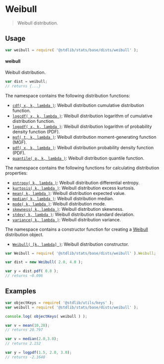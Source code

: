 <!--

@license Apache-2.0

Copyright (c) 2018 The Stdlib Authors.

Licensed under the Apache License, Version 2.0 (the "License");
you may not use this file except in compliance with the License.
You may obtain a copy of the License at

   http://www.apache.org/licenses/LICENSE-2.0

Unless required by applicable law or agreed to in writing, software
distributed under the License is distributed on an "AS IS" BASIS,
WITHOUT WARRANTIES OR CONDITIONS OF ANY KIND, either express or implied.
See the License for the specific language governing permissions and
limitations under the License.

-->

# Weibull

> Weibull distribution.

<section class="usage">

## Usage

```javascript
var weibull = require( '@stdlib/stats/base/dists/weibull' );
```

#### weibull

Weibull distribution.

```javascript
var dist = weibull;
// returns {...}
```

The namespace contains the following distribution functions:

<!-- <toc pattern="*+(cdf|pdf|mgf|quantile)*"> -->

<div class="namespace-toc">

-   <span class="signature">[`cdf( x, k, lambda )`][@stdlib/stats/base/dists/weibull/cdf]</span><span class="delimiter">: </span><span class="description">Weibull distribution cumulative distribution function.</span>
-   <span class="signature">[`logcdf( x, k, lambda )`][@stdlib/stats/base/dists/weibull/logcdf]</span><span class="delimiter">: </span><span class="description">Weibull distribution logarithm of cumulative distribution function.</span>
-   <span class="signature">[`logpdf( x, k, lambda )`][@stdlib/stats/base/dists/weibull/logpdf]</span><span class="delimiter">: </span><span class="description">Weibull distribution logarithm of probability density function (PDF).</span>
-   <span class="signature">[`mgf( t, k, lambda )`][@stdlib/stats/base/dists/weibull/mgf]</span><span class="delimiter">: </span><span class="description">Weibull distribution moment-generating function (MGF).</span>
-   <span class="signature">[`pdf( x, k, lambda )`][@stdlib/stats/base/dists/weibull/pdf]</span><span class="delimiter">: </span><span class="description">Weibull distribution probability density function (PDF).</span>
-   <span class="signature">[`quantile( p, k, lambda )`][@stdlib/stats/base/dists/weibull/quantile]</span><span class="delimiter">: </span><span class="description">Weibull distribution quantile function.</span>

</div>

<!-- </toc> -->

The namespace contains the following functions for calculating distribution properties:

<!-- <toc pattern="*+(entropy|kurtosis|mean|median|mode|skewness|stdev|variance)*"> -->

<div class="namespace-toc">

-   <span class="signature">[`entropy( k, lambda )`][@stdlib/stats/base/dists/weibull/entropy]</span><span class="delimiter">: </span><span class="description">Weibull distribution differential entropy.</span>
-   <span class="signature">[`kurtosis( k, lambda )`][@stdlib/stats/base/dists/weibull/kurtosis]</span><span class="delimiter">: </span><span class="description">Weibull distribution excess kurtosis.</span>
-   <span class="signature">[`mean( k, lambda )`][@stdlib/stats/base/dists/weibull/mean]</span><span class="delimiter">: </span><span class="description">Weibull distribution expected value.</span>
-   <span class="signature">[`median( k, lambda )`][@stdlib/stats/base/dists/weibull/median]</span><span class="delimiter">: </span><span class="description">Weibull distribution median.</span>
-   <span class="signature">[`mode( k, lambda )`][@stdlib/stats/base/dists/weibull/mode]</span><span class="delimiter">: </span><span class="description">Weibull distribution mode.</span>
-   <span class="signature">[`skewness( k, lambda )`][@stdlib/stats/base/dists/weibull/skewness]</span><span class="delimiter">: </span><span class="description">Weibull distribution skewness.</span>
-   <span class="signature">[`stdev( k, lambda )`][@stdlib/stats/base/dists/weibull/stdev]</span><span class="delimiter">: </span><span class="description">Weibull distribution standard deviation.</span>
-   <span class="signature">[`variance( k, lambda )`][@stdlib/stats/base/dists/weibull/variance]</span><span class="delimiter">: </span><span class="description">Weibull distribution variance.</span>

</div>

<!-- </toc> -->

The namespace contains a constructor function for creating a [Weibull][weibull-distribution] distribution object.

<!-- <toc pattern="*ctor*"> -->

<div class="namespace-toc">

-   <span class="signature">[`Weibull( [k, lambda] )`][@stdlib/stats/base/dists/weibull/ctor]</span><span class="delimiter">: </span><span class="description">Weibull distribution constructor.</span>

</div>

<!-- </toc> -->

```javascript
var Weibull = require( '@stdlib/stats/base/dists/weibull' ).Weibull;

var dist = new Weibull( 2.0, 4.0 );

var y = dist.pdf( 0.8 );
// returns ~0.096
```

</section>

<!-- /.usage -->

<section class="examples">

## Examples

<!-- TODO: better examples -->

<!-- eslint no-undef: "error" -->

```javascript
var objectKeys = require( '@stdlib/utils/keys' );
var weibull = require( '@stdlib/stats/base/dists/weibull' );

console.log( objectKeys( weibull ) );

var v = mean(10,20);
// returns 20.797

var v = median(2.0,3.0);
// returns 2.152

var y = logpdf(1.5, 2.0, 3.0);
// returns -2.1648
```

</section>

<!-- /.examples -->

<!-- Section for related `stdlib` packages. Do not manually edit this section, as it is automatically populated. -->

<section class="related">

</section>

<!-- /.related -->

<!-- Section for all links. Make sure to keep an empty line after the `section` element and another before the `/section` close. -->

<section class="links">

[weibull-distribution]: https://en.wikipedia.org/wiki/Weibull_distribution

<!-- <toc-links> -->

[@stdlib/stats/base/dists/weibull/ctor]: https://github.com/stdlib-js/stdlib/tree/develop/lib/node_modules/%40stdlib/stats/base/dists/weibull/ctor

[@stdlib/stats/base/dists/weibull/entropy]: https://github.com/stdlib-js/stdlib/tree/develop/lib/node_modules/%40stdlib/stats/base/dists/weibull/entropy

[@stdlib/stats/base/dists/weibull/kurtosis]: https://github.com/stdlib-js/stdlib/tree/develop/lib/node_modules/%40stdlib/stats/base/dists/weibull/kurtosis

[@stdlib/stats/base/dists/weibull/mean]: https://github.com/stdlib-js/stdlib/tree/develop/lib/node_modules/%40stdlib/stats/base/dists/weibull/mean

[@stdlib/stats/base/dists/weibull/median]: https://github.com/stdlib-js/stdlib/tree/develop/lib/node_modules/%40stdlib/stats/base/dists/weibull/median

[@stdlib/stats/base/dists/weibull/mode]: https://github.com/stdlib-js/stdlib/tree/develop/lib/node_modules/%40stdlib/stats/base/dists/weibull/mode

[@stdlib/stats/base/dists/weibull/skewness]: https://github.com/stdlib-js/stdlib/tree/develop/lib/node_modules/%40stdlib/stats/base/dists/weibull/skewness

[@stdlib/stats/base/dists/weibull/stdev]: https://github.com/stdlib-js/stdlib/tree/develop/lib/node_modules/%40stdlib/stats/base/dists/weibull/stdev

[@stdlib/stats/base/dists/weibull/variance]: https://github.com/stdlib-js/stdlib/tree/develop/lib/node_modules/%40stdlib/stats/base/dists/weibull/variance

[@stdlib/stats/base/dists/weibull/cdf]: https://github.com/stdlib-js/stdlib/tree/develop/lib/node_modules/%40stdlib/stats/base/dists/weibull/cdf

[@stdlib/stats/base/dists/weibull/logcdf]: https://github.com/stdlib-js/stdlib/tree/develop/lib/node_modules/%40stdlib/stats/base/dists/weibull/logcdf

[@stdlib/stats/base/dists/weibull/logpdf]: https://github.com/stdlib-js/stdlib/tree/develop/lib/node_modules/%40stdlib/stats/base/dists/weibull/logpdf

[@stdlib/stats/base/dists/weibull/mgf]: https://github.com/stdlib-js/stdlib/tree/develop/lib/node_modules/%40stdlib/stats/base/dists/weibull/mgf

[@stdlib/stats/base/dists/weibull/pdf]: https://github.com/stdlib-js/stdlib/tree/develop/lib/node_modules/%40stdlib/stats/base/dists/weibull/pdf

[@stdlib/stats/base/dists/weibull/quantile]: https://github.com/stdlib-js/stdlib/tree/develop/lib/node_modules/%40stdlib/stats/base/dists/weibull/quantile

<!-- </toc-links> -->

</section>

<!-- /.links -->
